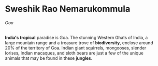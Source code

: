 

# Sweshik Rao Nemarukommula
###### Goa

**India's tropical** paradise is Goa. The stunning Western Ghats of India, a large mountain range and a treasure trove of **biodiversity**, enclose around 20% of the territory of Goa. Indian giant squirrels, mongooses, slender lorises, Indian macaques, and sloth bears are just a few of the unique animals that may be found in these **jungles**.
